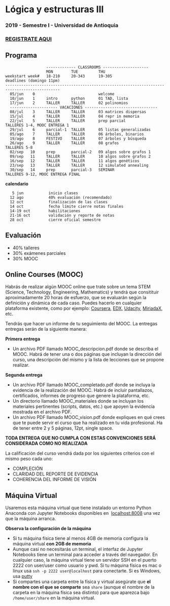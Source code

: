 # Lógica y estructuras III
### 2019 - Semestre I - Universidad de Antioquia

### [REGISTRATE AQUI](https://goo.gl/forms/Ek9gDLO2vLpXpLaf2)

## Programa

```
                  ------------- CLASSROOMS --------------------
                  MON        TUE         THU
weekstart week#   18-210     20-343      19-305                      deadlines (domingo 11pm)
----------------------------------------------------------------------------------------------
  05/jun    0                            welcome
  10/jun    1     intro      python      01 TAD, lista	
  17/jun    2     TALLER     TALLER      02 polinomios 	
  --------------------- VACACIONES --------------------------------
  08/jul    3     TALLER     TALLER      03 matrices dispersas 	
  15/jul    4     TALLER     TALLER      04 repr in memoria	
  22/jul    5     TALLER     TALLER      prep parcial                TALLERES 1-4, MOOC ENTREGA 1
  29/jul    6     parcial-1  TALLER      05 listas generalizadas     
  05/ago    7     TALLER     TALLER      06 árboles, binarios	
  19/ago    8     FESTIVO    TALLER      07 árboles y búsqueda
  26/ago    9     TALLER     TALLER      08 grafos                   TALLERES 5-8
  02/sep   10     prep       parcial-2   09 algos sobre grafos 1     
  09/sep   11     TALLER     TALLER      10 algos sobre grafos 2	
  16/sep   12     TALLER     TALLER      11 algos genéticos
  23/sep   13     TALLER     TALLER      12 simulated annealing
  30/sep   14     prep       parcial-3   SEMINAR                     TALLERES 9-12, MOOC ENTREGA FINAL
```

**calendario**

       5 jun           inicio clases
      12 ago           40% evaluación (recomendado)
      12 oct           finalización de las clases
      14 oct           fecha límite cierre notas finales
      14-19 oct        habilitaciones
      21-16 oct        validación y reporte de notas
      28 oct           cierre oficial semestre
    

## Evaluación

- 40% talleres
- 30% exámenes parciales
- 30% MOOC

## Online Courses (MOOC)
Habrás de realizar algún MOOC online que trate sobre un tema STEM (Science, Technology, Engineering, Mathematics) y tendrá que consitituir aproximadamente 20 horas de esfuerzo, que se evaluarán según la definición y dinámica de cada caso. Puedes hacerlo en cualquier plataforma existente, como por ejemplo: [Coursera](www.coursera.org), [EDX](www.edx.org), [Udacity](www.udacity.org), [MiriadaX](https://miriadax.net/), etc.

Tendrás que hacer un informe de tu seguimiento del MOOC. La entregas entregas serán de la siguiente manera:

**Primera entrega**
- Un archivo PDF llamado MOOC_descripcion.pdf donde se describa el MOOC. Habrá de tener una o dos páginas que incluyan la dirección del curso, una descripción del mismo y la lista de lecciones que se propone realizar.

**Segunda entrega**
- Un archivo PDF llamado MOOC_completado.pdf donde se incluya la evidencia de la realización del MOOC. Habrá de incluir pantallazos, certificados, informes de progreso que genere la plataforma, etc. 
- Un directorio llamado MOOC_materiales donde se incluyan los materiales pertinentes (scripts, datos, etc.) que apoyen la evidencia mostrada en el archivo PDF.
- Un archivo PDF llamado MOOC_vision.pdf donde expliques en qué crees que te puede servir el curso que ha realizado en tu vida profesional. Ha de tener entre 2 y 5 páginas, 12pt, single space.

**TODA ENTREGA QUE NO CUMPLA CON ESTAS CONVENCIONES SERÁ CONSIDERADA COMO NO REALIZADA**

La calificación del curso vendrá dada por los siguientes criterios con el mismo peso cada uno:

- COMPLECIÓN 
- CLARIDAD DEL REPORTE DE EVIDENCIA
- COHERENCIA DEL INFORME DE VISIÓN

## Máquina Virtual

Usaremos esta máquina virtual que tiene instalado un entorno Python Anaconda con Jupyter Notebooks disponibles en  [localhost:8008](http://localhost:8008) una vez que la máquina arranca.

**Observa la configuración de la máquina**

- Si tu máquina física tiene al menos 4GB de memoria configura la máquina virtual **con 2GB de memoria**
- Aunque casi no necesitarás un terminal, el interfaz de Jupyter Notebooks tiene un terminal para acceder a través del navegador. En cualquier caso, la máquina virtual tiene un servidor SSH en el puerto 2222 con user/user como usuario y pwd. Si tu máquina física es mac o linux usa `ssh -p 2222 user@localhost` para conectarte. Si es Windows, usa [putty](https://www.putty.org/)
- Si compartes una carpeta entre la física y virtual asegúrate que **el nombre con el que se comparte** sea `share` (aunque el nombre de la carpeta en la máquina física sea distinto) para que aparezca bajo `/home/user/share` en la máquina virtual.

